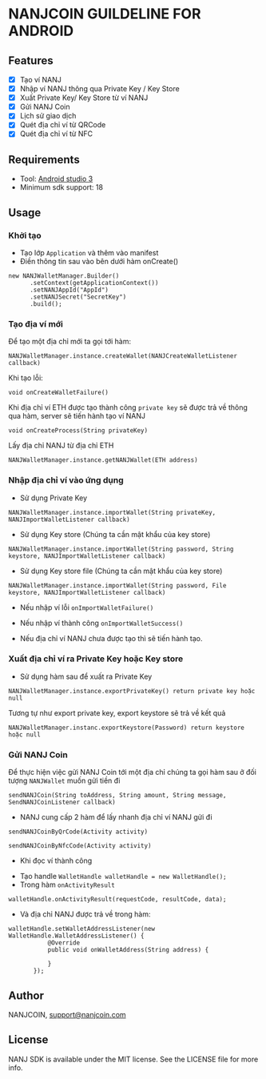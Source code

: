 # NANJCOIN GUILDELINE FOR ANDROID

## Features

- [x] Tạo ví NANJ
- [x] Nhập ví NANJ thông qua Private Key / Key Store
- [x] Xuất Private Key/ Key Store từ ví NANJ
- [x] Gửi NANJ Coin
- [x] Lịch sử giao dịch
- [x] Quét địa chỉ ví từ QRCode
- [x] Quét địa chỉ ví từ NFC

## Requirements
- Tool: [Android studio 3](https://developer.android.com/studio/)
- Minimum sdk support: 18


## Usage
### Khởi tạo
- Tạo lớp `Application` và thêm vào manifest
-  Điền thông tin sau vào bên dưới hàm onCreate()
```
new NANJWalletManager.Builder()
      .setContext(getApplicationContext())
      .setNANJAppId("AppId")
      .setNANJSecret("SecretKey")
      .build();
```

### Tạo địa ví mới
Để tạo một địa chỉ mới ta gọi tới hàm:
```
NANJWalletManager.instance.createWallet(NANJCreateWalletListener callback)
```

Khi tạo lỗi: 
```
void onCreateWalletFailure()
```
Khi địa chỉ ví ETH được tạo thành công `private key` sẽ được trả về thông qua hàm, server sẽ tiến hành tạo ví NANJ
```
void onCreateProcess(String privateKey)
```
Lấy địa chỉ NANJ từ địa chỉ ETH
```
NANJWalletManager.instance.getNANJWallet(ETH address)
```

### Nhập địa chỉ ví vào ứng dụng
- Sử dụng Private Key
```
NANJWalletManager.instance.importWallet(String privateKey, NANJImportWalletListener callback)
```
- Sử dụng Key store (Chúng ta cần mật khẩu của key store)
```
NANJWalletManager.instance.importWallet(String password, String keystore, NANJImportWalletListener callback)
```

- Sử dụng Key store file (Chúng ta cần mật khẩu của key store)
```
NANJWalletManager.instance.importWallet(String password, File keystore, NANJImportWalletListener callback)
```

+ Nếu nhập ví lỗi 
```onImportWalletFailure()```

+ Nếu nhập ví thành công 
```onImportWalletSuccess()```

+ Nếu địa chỉ ví NANJ  chưa được tạo thì sẽ tiến hành tạo.


### Xuất địa chỉ ví ra Private Key hoặc Key store
- Sử dụng hàm sau để xuất ra Private Key

```
NANJWalletManager.instance.exportPrivateKey() return private key hoặc null 
```

Tương tự như export private key, export keystore sẽ trả về kết quả 
```
NANJWalletManager.instanc.exportKeystore(Password) return keystore hoặc null 
```

### Gửi NANJ Coin
Để thực hiện việc gửi NANJ Coin tới một địa chỉ chúng ta gọi hàm sau ở đối tượng `NANJWallet` muốn gửi tiền đi
```
sendNANJCoin(String toAddress, String amount, String message, SendNANJCoinListener callback)
```

+ NANJ cung cấp 2 hàm để lấy nhanh địa chỉ ví NANJ gửi đi 
 ```
 sendNANJCoinByQrCode(Activity activity)
 ```
 ```
 sendNANJCoinByNfcCode(Activity activity)
 ```
 
 + Khi đọc ví thành công 
 - Tạo handle `WalletHandle walletHandle = new WalletHandle();`
 - Trong hàm `onActivityResult`
 ```
 walletHandle.onActivityResult(requestCode, resultCode, data);
 ```
 - Và địa chỉ NANJ được trả về trong hàm:
 ```
 walletHandle.setWalletAddressListener(new WalletHandle.WalletAddressListener() {
            @Override
            public void onWalletAddress(String address) {

            }
        });
 ```

## Author

NANJCOIN, support@nanjcoin.com

## License

NANJ SDK is available under the MIT license. See the LICENSE file for more info.
